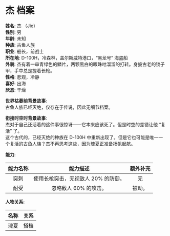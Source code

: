 # 杰 档案

**姓名**: 杰 （Jie）  
**性别**: 男  
**年龄**: 未知  
**种族**: 古鱼人族  
**职业**: 船长，前战士  
**所在地**: D-100H，冷森林，盖尔斯威特港口，“黑龙号” 海盗船  
**外貌**: 杰有着一审青绿色的鳞片，两颗黑白的眼珠咕溜溜的打转。身披古老的锁子甲，手中总是握着长枪。  
**性格**: 悲观，冷静  
**喜好**: 出海  
**厌恶**: 干燥  

**世界枯萎前背景故事**:  
古鱼人族已经灭绝，仅存在于传说，因此无细节档案。

**衔接时空时背景故事**:  
杰对于自己还活着的这件事很惊讶——它本来应该死了。但是时空的差错让他 “复活” 了。  
这个古代的，已经灭绝的种族在 D-100H 中重新出现了。但是它也可能是唯一一个复活的古鱼人族？杰不再思考这些，因为瑰夏正准备扬帆起航。

**能力**:

|能力名称|能力描述|额外补充|
|:---:|:---:|:---:|
|突刺|使用长枪突击，无视敌人 20% 的防御。|无|
|耐受|忽略敌人 60% 的攻击。|被动。|

**人物关系**:

|名称|关系|
|:---:|:---:|
|瑰夏|搭档|

